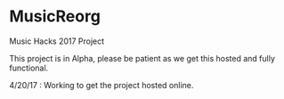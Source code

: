 # MusicReorg
Music Hacks 2017 Project

This project is in Alpha, please be patient as we get this hosted and fully functional.

4/20/17 : Working to get the project hosted online.
